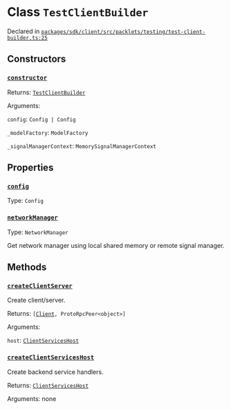 # Class `TestClientBuilder`
Declared in [`packages/sdk/client/src/packlets/testing/test-client-builder.ts:25`](https://github.com/dxos/protocols/blob/main/packages/sdk/client/src/packlets/testing/test-client-builder.ts#L25)




## Constructors
### [`constructor`](https://github.com/dxos/protocols/blob/main/packages/sdk/client/src/packlets/testing/test-client-builder.ts#L29)


Returns: [`TestClientBuilder`](/api/@dxos/client/classes/TestClientBuilder)

Arguments: 

`config`: `Config | Config`

`_modelFactory`: `ModelFactory`

`_signalManagerContext`: `MemorySignalManagerContext`

## Properties
### [`config`](https://github.com/dxos/protocols/blob/main/packages/sdk/client/src/packlets/testing/test-client-builder.ts#L37)
Type: `Config`
### [`networkManager`](https://github.com/dxos/protocols/blob/main/packages/sdk/client/src/packlets/testing/test-client-builder.ts#L44)
Type: `NetworkManager`

Get network manager using local shared memory or remote signal manager.

## Methods
### [`createClientServer`](https://github.com/dxos/protocols/blob/main/packages/sdk/client/src/packlets/testing/test-client-builder.ts#L78)


Create client/server.

Returns: `[`[`Client`](/api/@dxos/client/classes/Client)`, ProtoRpcPeer<object>]`

Arguments: 

`host`: [`ClientServicesHost`](/api/@dxos/client/classes/ClientServicesHost)
### [`createClientServicesHost`](https://github.com/dxos/protocols/blob/main/packages/sdk/client/src/packlets/testing/test-client-builder.ts#L67)


Create backend service handlers.

Returns: [`ClientServicesHost`](/api/@dxos/client/classes/ClientServicesHost)

Arguments: none